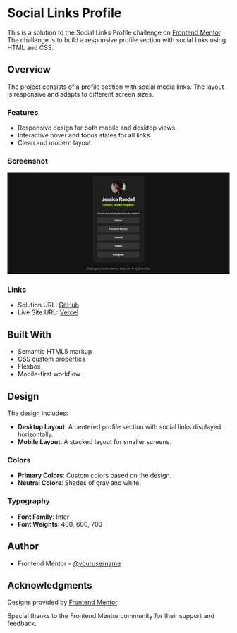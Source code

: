 # Social Links Profile

This is a solution to the Social Links Profile challenge on [Frontend Mentor](https://www.frontendmentor.io). The challenge is to build a responsive profile section with social links using HTML and CSS.

## Overview

The project consists of a profile section with social media links. The layout is responsive and adapts to different screen sizes.

### Features

- Responsive design for both mobile and desktop views.
- Interactive hover and focus states for all links.
- Clean and modern layout.

### Screenshot

![](./screenshot.png)

### Links

- Solution URL: [GitHub](https://github.com/boompow/social-links-profile)
- Live Site URL: [Vercel](https://social-links-profile-bice-alpha.vercel.app/)

## Built With

- Semantic HTML5 markup
- CSS custom properties
- Flexbox
- Mobile-first workflow

## Design

The design includes:

- **Desktop Layout**: A centered profile section with social links displayed horizontally.
- **Mobile Layout**: A stacked layout for smaller screens.

### Colors

- **Primary Colors**: Custom colors based on the design.
- **Neutral Colors**: Shades of gray and white.

### Typography

- **Font Family**: Inter
- **Font Weights**: 400, 600, 700

## Author

- Frontend Mentor - [@yourusername](https://www.frontendmentor.io/profile/yourusername)

## Acknowledgments

Designs provided by [Frontend Mentor](https://www.frontendmentor.io).

Special thanks to the Frontend Mentor community for their support and feedback.
